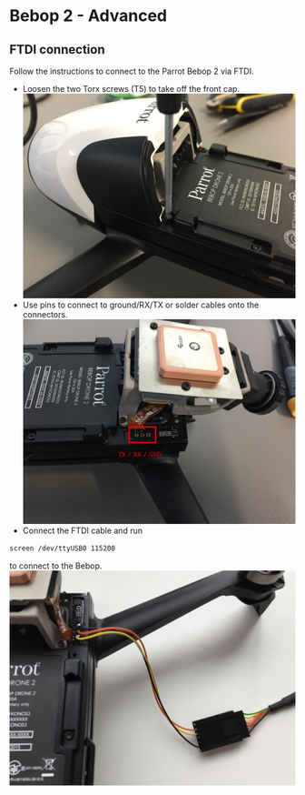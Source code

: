 # Bebop 2 - Advanced

## FTDI connection
Follow the instructions to connect to the Parrot Bebop 2 via FTDI.
* Loosen the two Torx screws (T5) to take off the front cap.
![](../../assets/hardware/bebop/bebop_torx.jpg)
* Use pins to connect to ground/RX/TX or solder cables onto the connectors.
![](../../assets/hardware/bebop/bebop_serial.jpg)
* Connect the FTDI cable and run
```sh
screen /dev/ttyUSB0 115200
```
to connect to the Bebop.
![](../../assets/hardware/bebop/bebop_ftdi.jpg)
